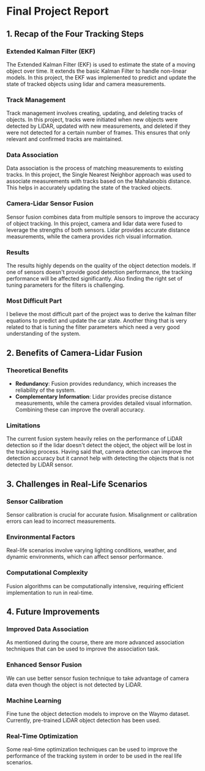 # Final Project Report

## 1. Recap of the Four Tracking Steps

### Extended Kalman Filter (EKF)

The Extended Kalman Filter (EKF) is used to estimate the state of a moving object over time. It extends the basic Kalman
Filter to handle non-linear models. In this project, the EKF was implemented to predict and update the state of tracked
objects using lidar and camera measurements.

### Track Management

Track management involves creating, updating, and deleting tracks of objects. In this project, tracks were initiated
when new objects were detected by LiDAR, updated with new measurements, and deleted if they were not detected for a
certain number of frames. This ensures that only relevant and confirmed tracks are maintained.

### Data Association

Data association is the process of matching measurements to existing tracks. In this project, the Single Nearest
Neighbor approach was used to associate measurements with tracks based on the Mahalanobis distance. This helps in
accurately updating the state of the tracked objects.

### Camera-Lidar Sensor Fusion

Sensor fusion combines data from multiple sensors to improve the accuracy of object tracking. In this project, camera
and lidar data were fused to leverage the strengths of both sensors. Lidar provides accurate distance measurements,
while the camera provides rich visual information.

### Results

The results highly depends on the quality of the object detection models. If one of sensors doesn't provide good
detection performance, the tracking performance will be affected significantly. Also finding the right set of tuning
parameters for the filters is challenging.

### Most Difficult Part

I believe the most difficult part of the project was to derive the kalman filter equations to predict and update the car
state. Another thing that is very related to that is tuning the filter parameters which need a very good understanding
of the
system.

## 2. Benefits of Camera-Lidar Fusion

### Theoretical Benefits

- **Redundancy**: Fusion provides redundancy, which increases the reliability of the system.
- **Complementary Information**: Lidar provides precise distance measurements, while the camera provides detailed visual
  information. Combining these can improve the overall accuracy.

### Limitations

The current fusion system heavily relies on the performance of LiDAR detection so if the lidar doesn't detect the
object,
the object will be lost in the tracking process. Having said that, camera detection can improve the detection accuracy
but it cannot help with detecting the objects that is
not detected by LiDAR sensor.

## 3. Challenges in Real-Life Scenarios

### Sensor Calibration

Sensor calibration is crucial for accurate fusion. Misalignment or calibration errors can lead to incorrect
measurements.

### Environmental Factors

Real-life scenarios involve varying lighting conditions, weather, and dynamic environments, which can affect sensor
performance.

### Computational Complexity

Fusion algorithms can be computationally intensive, requiring efficient implementation to run in real-time.

## 4. Future Improvements

### Improved Data Association

As mentioned during the course, there are more advanced association techniques that can be used to improve the
association task.

### Enhanced Sensor Fusion

We can use better sensor fusion technique to take advantage of camera data even though the object is not detected by
LiDAR.

### Machine Learning

Fine tune the object detection models to improve on the Waymo dataset. Currently, pre-trained LiDAR object detection has
been used.

### Real-Time Optimization

Some real-time optimization techniques can be used to improve the performance of the tracking system in order to be used
in the real life scenarios.